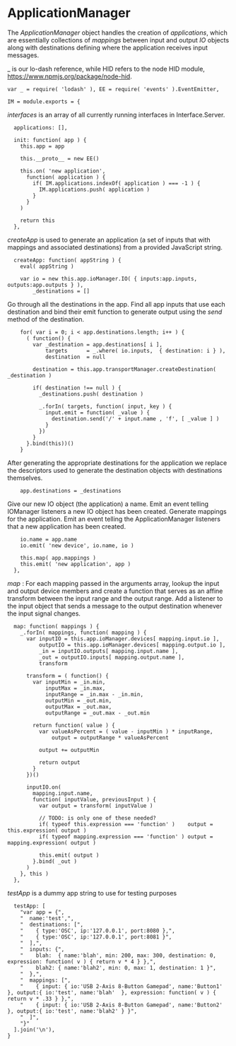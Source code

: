 ApplicationManager
================
The *ApplicationManager* object handles the creation of *applications*, which are essentially collections of
*mappings* between input and output *IO* objects along with destinations defining where the application receives
input messages. 

_ is our lo-dash reference, while HID refers to the node HID module, https://www.npmjs.org/package/node-hid.

    var _ = require( 'lodash' ), EE = require( 'events' ).EventEmitter,
		
    IM = module.exports = {

*interfaces* is an array of all currently running interfaces in Interface.Server.

      applications: [],
      
      init: function( app ) {
        this.app = app
        
        this.__proto__ = new EE()
        
        this.on( 'new application', 
          function( application ) {
            if( IM.applications.indexOf( application ) === -1 ) {
              IM.applications.push( application )
            }
          }
        )

        return this
      },

*createApp* is used to generate an application (a set of inputs that with mappings and associated destinations) from a provided
JavaScript string.
  
      createApp: function( appString ) {
        eval( appString )
        
        var io = new this.app.ioManager.IO( { inputs:app.inputs, outputs:app.outputs } ),
            _destinations = [] 

Go through all the destinations in the app. Find all app inputs that use each destination and bind their emit function to
generate output using the *send* method of the destination.

        for( var i = 0; i < app.destinations.length; i++ ) {
          ( function() {
            var _destination = app.destinations[ i ], 
                targets      = _.where( io.inputs,  { destination: i } ),
                destination  = null
                          
            destination = this.app.transportManager.createDestination( _destination )
          
            if( destination !== null ) {
              _destinations.push( destination )
            
              _.forIn( targets, function( input, key ) {
                input.emit = function( _value ) {
                  destination.send('/' + input.name , 'f', [ _value ] )
                }
              })
            }
          }.bind(this))()
        }
        
After generating the appropriate destinations for the application we replace the descriptors used to generate the
destination objects with destinations themselves.
        
        app.destinations = _destinations

Give our new IO object (the application) a name. Emit an event telling IOManager listeners a new IO object has been created.
Generate mappings for the application. Emit an event telling the ApplicationManager listeners that a new
application has been created.

        io.name = app.name
        io.emit( 'new device', io.name, io )
        
        this.map( app.mappings )
        this.emit( 'new application', app )
      },

*map* : For each mapping passed in the arguments array, lookup the input and output device members and create a function
that serves as an affine transform between the input range and the output range. Add a listener to the input object that
sends a message to the output destination whenever the input signal changes.

      map: function( mappings ) {
        _.forIn( mappings, function( mapping ) {
          var inputIO = this.app.ioManager.devices[ mapping.input.io ],
              outputIO = this.app.ioManager.devices[ mapping.output.io ],
              _in = inputIO.outputs[ mapping.input.name ],
              _out = outputIO.inputs[ mapping.output.name ],
              transform
                    
          transform = ( function() {
            var inputMin = _in.min,
                inputMax = _in.max,
                inputRange = _in.max - _in.min,
                outputMin = _out.min,
                outputMax = _out.max,
                outputRange = _out.max - _out.min
            
            return function( value ) {
              var valueAsPercent = ( value - inputMin ) * inputRange,
                  output = outputRange * valueAsPercent
                  
              output += outputMin
              
              return output
            } 
          })()
              
          inputIO.on( 
            mapping.input.name, 
            function( inputValue, previousInput ) {
              var output = transform( inputValue )
              
              // TODO: is only one of these needed?
              if( typeof this.expression === 'function' )    output = this.expression( output )
              if( typeof mapping.expression === 'function' ) output = mapping.expression( output )
              
              this.emit( output )
            }.bind( _out )
          )
        }, this )
      },
      
*testApp* is a dummy app string to use for testing purposes

      testApp: [
        "var app = {",
        "  name:'test',",
        "  destinations: [",
        "    { type:'OSC', ip:'127.0.0.1', port:8080 },",
        "    { type:'OSC', ip:'127.0.0.1', port:8081 }",        
        "  ],",
        "  inputs: {",
        "    blah:  { name:'blah', min: 200, max: 300, destination: 0, expression: function( v ) { return v * 4 } },",
        "    blah2: { name:'blah2', min: 0, max: 1, destination: 1 }",
        "  },",
        "  mappings: [",
        "    { input: { io:'USB 2-Axis 8-Button Gamepad', name:'Button1' }, output:{ io:'test', name:'blah'  }, expression: function( v ) { return v * .33 } },",
        "    { input: { io:'USB 2-Axis 8-Button Gamepad', name:'Button2' }, output:{ io:'test', name:'blah2' } }",
        "  ]",
        "}"
      ].join('\n'),
    }